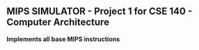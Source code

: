 ## MIPS SIMULATOR - Project 1 for CSE 140 - Computer Architecture  

**Implements all base MIPS instructions**
